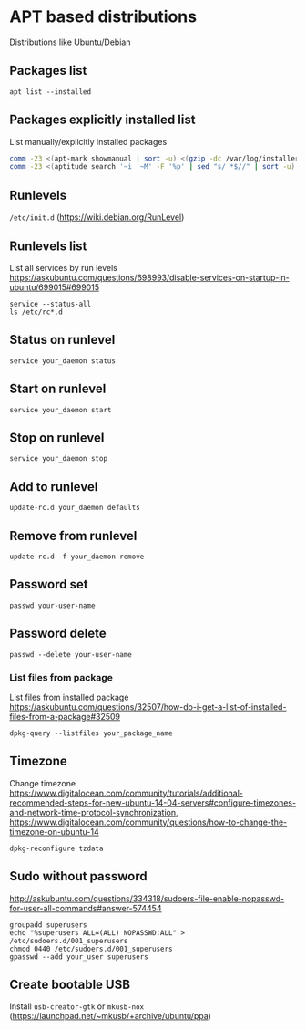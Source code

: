 # APT based distributions

Distributions like Ubuntu/Debian

## Packages list

    apt list --installed

## Packages explicitly installed list

List manually/explicitly installed packages

```sh
comm -23 <(apt-mark showmanual | sort -u) <(gzip -dc /var/log/installer/initial-status.gz | sed -n 's/^Package: //p' | sort -u)
comm -23 <(aptitude search '~i !~M' -F '%p' | sed "s/ *$//" | sort -u) <(gzip -dc /var/log/installer/initial-status.gz | sed -n 's/^Package: //p' | sort -u)
```

## Runlevels

`/etc/init.d` (https://wiki.debian.org/RunLevel)

## Runlevels list

List all services by run levels
<https://askubuntu.com/questions/698993/disable-services-on-startup-in-ubuntu/699015#699015>

    service --status-all
    ls /etc/rc*.d

## Status on runlevel

    service your_daemon status

## Start on runlevel

    service your_daemon start

## Stop on runlevel

    service your_daemon stop

## Add to runlevel

    update-rc.d your_daemon defaults

## Remove from runlevel

    update-rc.d -f your_daemon remove

## Password set

    passwd your-user-name

## Password delete

    passwd --delete your-user-name

### List files from package

List files from installed package
<https://askubuntu.com/questions/32507/how-do-i-get-a-list-of-installed-files-from-a-package#32509>

    dpkg-query --listfiles your_package_name

## Timezone

Change timezone
<https://www.digitalocean.com/community/tutorials/additional-recommended-steps-for-new-ubuntu-14-04-servers#configure-timezones-and-network-time-protocol-synchronization>,
<https://www.digitalocean.com/community/questions/how-to-change-the-timezone-on-ubuntu-14>

    dpkg-reconfigure tzdata

## Sudo without password

<http://askubuntu.com/questions/334318/sudoers-file-enable-nopasswd-for-user-all-commands#answer-574454>

    groupadd superusers
    echo "%superusers ALL=(ALL) NOPASSWD:ALL" > /etc/sudoers.d/001_superusers
    chmod 0440 /etc/sudoers.d/001_superusers
    gpasswd --add your_user superusers

## Create bootable USB

Install `usb-creator-gtk` or `mkusb-nox` (https://launchpad.net/~mkusb/+archive/ubuntu/ppa)
